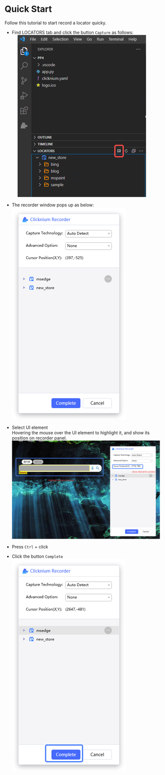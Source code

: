 # Quick Start<!-- {docsify-ignore-all} -->

Follow this tutorial to start record a locator quicky.

- Find LOCATORS tab and click the button `Capture` as follows:  
&emsp; ![start recorder from vscode](../../img/start_recorder_from_vscode.png)

- The recorder window pops up as below:  
![recorder window](../../img/recorder_main.png)

- Select UI element  
Hovering the mouse over the UI element to highlight it, and show its position on recorder panel.
![sigle record](../../img/recorder_single.png)

- Press `Ctrl` + click

- Click the button `Complete`  
![record complete](../../img/recorder_complete.png)



